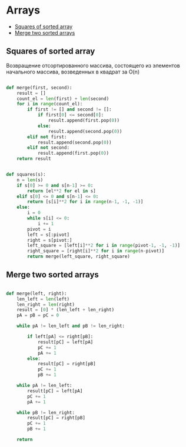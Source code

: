 # Arrays

+ [Squares of sorted array](#squares-of-sorted-array)
+ [Merge two sorted arrays](#merge-two-sorted-arrays)
<!---split here-->

## Squares of sorted array

Возвращение отсортированного массива, состоящего из элементов начального массива, возведенных в квадрат за O(n)

```python

def merge(first, second):
    result = []
    count_el = len(first) + len(second)
    for i in range(count_el):
        if first != [] and second != []:
            if first[0] <= second[0]:
                result.append(first.pop(0))
            else:
                result.append(second.pop(0))
        elif not first:
            result.append(second.pop(0))
        elif not second:
            result.append(first.pop(0))
    return result


def squares(s):
    n = len(s)
    if s[0] >= 0 and s[n-1] >= 0:
        return [el**2 for el in s]
    elif s[0] <= 0 and s[n-1] <= 0:
        return [s[i]**2 for i in range(n-1, -1, -1)]
    else:
        i = 0
        while s[i] <= 0:
            i += 1
        pivot = i
        left = s[:pivot]
        right = s[pivot:]
        left_square = [left[i]**2 for i in range(pivot-1, -1, -1)]
        right_square = [right[i]**2 for i in range(n-pivot)]
        return merge(left_square, right_square)

```

## Merge two sorted arrays

```python 

def merge(left, right):
    len_left = len(left)
    len_right = len(right)
    result = [0] * (len_left + len_right)
    pA = pB = pC = 0

    while pA != len_left and pB != len_right:

        if left[pA] <= right[pB]:
            result[pC] = left[pA]
            pC += 1
            pA += 1
        else:
            result[pC] = right[pB]
            pC += 1
            pB += 1

    while pA != len_left:
        result[pC] = left[pA]
        pC += 1
        pA += 1

    while pB != len_right:
        result[pC] = right[pB]
        pC += 1
        pB += 1

    return 
